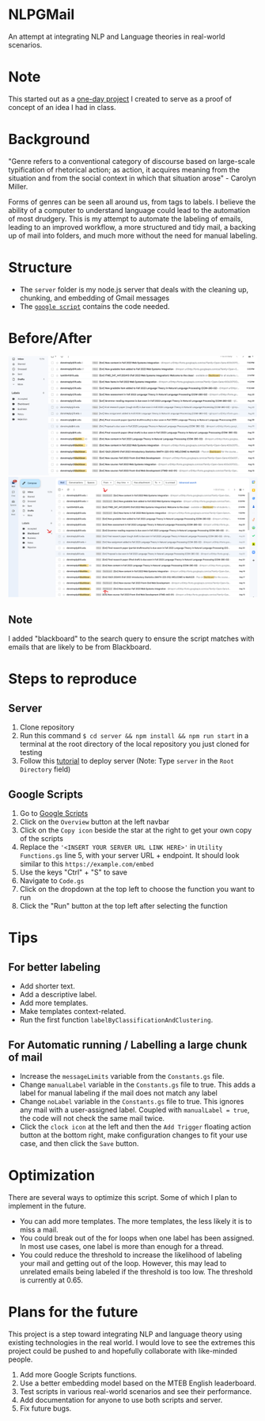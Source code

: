 # NLPGMail
An attempt at integrating NLP and Language theories in real-world scenarios.

# Note
This started out as a [one-day project](https://github.com/Tayomide/NLPGMail/tree/one-day) I created to serve as a proof of concept of an idea I had in class.

# Background
"Genre refers to a conventional category of discourse based on large-scale typification of rhetorical action; as action, it acquires meaning from the situation and from the social context in which that situation arose" - Carolyn Miller.

Forms of genres can be seen all around us, from tags to labels. I believe the ability of a computer to understand language could lead to the automation of most drudgery. This is my attempt to automate the labeling of emails, leading to an improved workflow, a more structured and tidy mail, a backing up of mail into folders, and much more without the need for manual labeling.

# Structure
- The ```server``` folder is my node.js server that deals with the cleaning up, chunking, and embedding of Gmail messages
- The [```google script```](https://script.google.com/d/1H58ZZzO4FHyYkskSXbv8crMdN2EAXD7T6ierdAqmG7mYxdl1i2J1ezbL/edit?usp=sharing) contains the code needed.

# Before/After
![Before Script Image](https://github.com/Tayomide/NLPGMail/blob/main/assets/images/before-script.png)
![After Script Image](https://github.com/Tayomide/NLPGMail/blob/main/assets/images/after-script.png)

## Note
I added "blackboard" to the search query to ensure the script matches with emails that are likely to be from Blackboard.

# Steps to reproduce

## Server
1. Clone repository
2. Run this command ```$ cd server && npm install && npm run start``` in a terminal at the root directory of the local repository you just cloned for testing
3. Follow this [tutorial](https://www.freecodecamp.org/news/how-to-deploy-nodejs-application-with-render/) to deploy server (Note: Type ```server``` in the ```Root Directory``` field)

## Google Scripts
1. Go to [Google Scripts](https://script.google.com/d/1H58ZZzO4FHyYkskSXbv8crMdN2EAXD7T6ierdAqmG7mYxdl1i2J1ezbL/edit?usp=sharing)
2. Click on the ```Overview``` button at the left navbar
3. Click on the ```Copy icon``` beside the star at the right to get your own copy of the scripts
4. Replace the ```'<INSERT YOUR SERVER URL LINK HERE>'``` in ```Utility Functions.gs``` line 5, with your server URL + endpoint. It should look similar to this ```https://example.com/embed```
5. Use the keys "Ctrl" + "S" to save
6. Navigate to ```Code.gs```
7. Click on the dropdown at the top left to choose the function you want to run
8. Click the "Run" button at the top left after selecting the function

# Tips
## For better labeling
- Add shorter text.
- Add a descriptive label.
- Add more templates.
- Make templates context-related.
- Run the first function ```labelByClassificationAndClustering```.
## For Automatic running / Labelling a large chunk of mail
- Increase the ```messageLimits``` variable from the ``` Constants.gs ``` file.
- Change ```manualLabel``` variable in the ```Constants.gs``` file to true. This adds a label for manual labeling if the mail does not match any label
- Change ```noLabel``` variable in the ```Constants.gs``` file to true. This ignores any mail with a user-assigned label. Coupled with ```manualLabel = true```, the code will not check the same mail twice.
- Click the ```clock icon``` at the left and then the ```Add Trigger``` floating action button at the bottom right, make configuration changes to fit your use case, and then click the ```Save``` button.

# Optimization
There are several ways to optimize this script. Some of which I plan to implement in the future.
- You can add more templates. The more templates, the less likely it is to miss a mail.
- You could break out of the for loops when one label has been assigned. In most use cases, one label is more than enough for a thread.
- You could reduce the threshold to increase the likelihood of labeling your mail and getting out of the loop. However, this may lead to unrelated emails being labeled if the threshold is too low. The threshold is currently at 0.65.

# Plans for the future
This project is a step toward integrating NLP and language theory using existing technologies in the real world. I would love to see the extremes this project could be pushed to and hopefully collaborate with like-minded people.
1. Add more Google Scripts functions.
2. Use a better embedding model based on the MTEB English leaderboard.
3. Test scripts in various real-world scenarios and see their performance.
4. Add documentation for anyone to use both scripts and server.
5. Fix future bugs.

